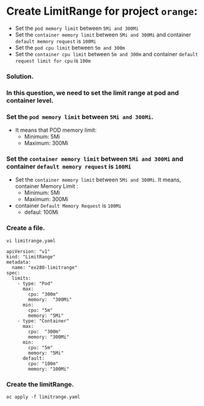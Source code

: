 # Create LimitRange for project `orange`:
- Set the `pod memory limit` between `5Mi and 300Mi`
- Set the `container memory limit` between `5Mi and 300Mi` and container `default memory request` is `100Mi`
- Set the `pod cpu limit` between `5m and 300m`
- Set the `container cpu limit` between `5m and 300m` and container `default request limit for cpu` is `100m`

### Solution. 
### In this question, we need to set the limit range at pod and container level.
### Set the `pod memory limit` between `5Mi and 300Mi`. 
- It means that POD memory limit: 
    - Minimum: 5Mi
    - Maximum: 300Mi
### Set the `container memory limit` between `5Mi and 300Mi` and container `default memory request` is `100Mi`
- Set the `container memory limit` between `5Mi and 300Mi`. It means, container Memory Limit :
	- Minimum: 5Mi
	- Maximum: 300Mi
- container `Default Memory Request` is `100Mi`
	- defaul: 100Mi

### Create a file.
```
vi limitrange.yaml
```

```
apiVersion: "v1"
kind: "LimitRange"
metadata:
  name: "ex280-limitrange" 
spec:
  limits:
    - type: "Pod"
      max:
        cpu: "300m"
        memory:  "300Mi"
      min:
        cpu: "5m"
        memory: "5Mi"
    - type: "Container"
      max:
        cpu:  "300m"
        memory: "300Mi"
      min:
        cpu: "5m"
        memory: "5Mi"
      default:
        cpu: "100m"
        memory: "100Mi"
```

### Create the limitRange.
```
oc apply -f limitrange.yaml
```
